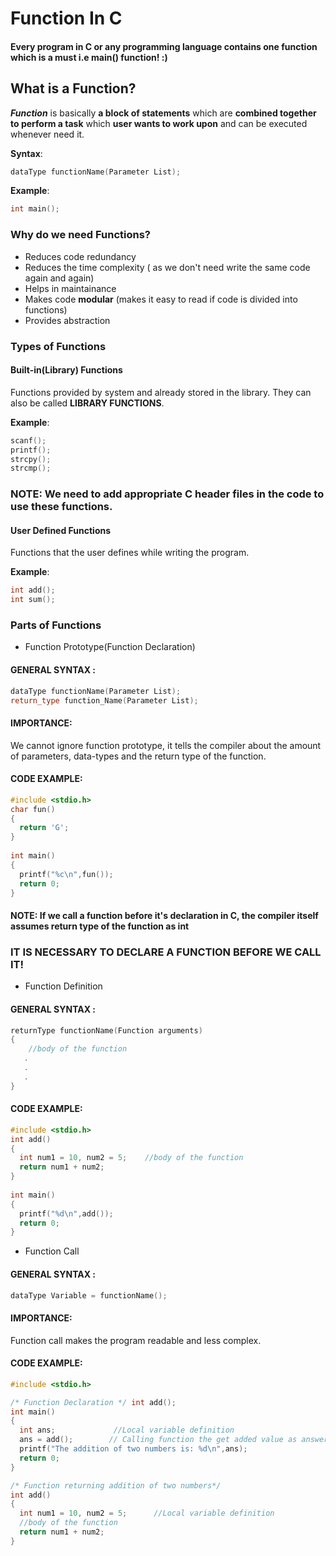 # Function In C

#### Every program in C or any programming language contains one function which is a must i.e main() function! :)

## What is a Function?
**_Function_** is basically **a block of statements** which are **combined together to perform a task** which **user wants to work upon** and can be executed whenever need it.
  
**Syntax**:
  
``` cpp
dataType functionName(Parameter List);
```

**Example**:
  
``` cpp
int main();
```

### Why do we need Functions?
- Reduces code redundancy
- Reduces the time complexity ( as we don't need write the same code again and again)
- Helps in maintainance
- Makes code **modular** (makes it easy to read if code is divided into functions)
- Provides abstraction

### Types of Functions
#### Built-in(Library) Functions
Functions provided by system and already stored in the library. They can also be called **LIBRARY FUNCTIONS**.    

**Example**: 

``` cpp
scanf();                        
printf();                              
strcpy();                             
strcmp();
``` 

### NOTE: We need to add appropriate C header files in the code to use these functions.
                                                             
#### User Defined Functions
Functions that the user defines while writing the program.

**Example**:
 
``` cpp                               
int add();
int sum();                               
``` 

### Parts of Functions
- Function Prototype(Function Declaration)

#### GENERAL SYNTAX :
 
``` cpp
dataType functionName(Parameter List); 
return_type function_Name(Parameter List);                               
``` 

#### IMPORTANCE:
We cannot ignore function prototype, it tells the compiler about the amount of parameters, data-types and the return type of the function.
                               
#### CODE EXAMPLE:
                               
``` cpp
#include <stdio.h>
char fun()
{
  return 'G';
}
                               
int main()
{
  printf("%c\n",fun());
  return 0;
}                               
 ```
                                  
 #### NOTE: If we call a function before it's declaration in C, the compiler itself assumes return type of the function as **int**
 ### IT IS NECESSARY TO DECLARE A FUNCTION BEFORE WE CALL IT!
                                
- Function Definition

#### GENERAL SYNTAX :

``` cpp
returnType functionName(Function arguments)
{
    //body of the function
   .
   .
   .
}
```
                                                              
#### CODE EXAMPLE:
                               
``` cpp
#include <stdio.h>
int add()
{
  int num1 = 10, num2 = 5;    //body of the function
  return num1 + num2; 
}
                               
int main()
{
  printf("%d\n",add());
  return 0;
}                               
```

- Function Call

#### GENERAL SYNTAX :

``` cpp
dataType Variable = functionName();
```
                                                              
#### IMPORTANCE:
Function call makes the program readable and less complex.
                               
#### CODE EXAMPLE:
                               
``` cpp                                
#include <stdio.h>

/* Function Declaration */ int add();                               
int main()
{
  int ans;             //Local variable definition
  ans = add();        // Calling function the get added value as answer
  printf("The addition of two numbers is: %d\n",ans);
  return 0;
} 

/* Function returning addition of two numbers*/                               
int add()
{
  int num1 = 10, num2 = 5;      //Local variable definition
  //body of the function
  return num1 + num2; 
}           
```                             
